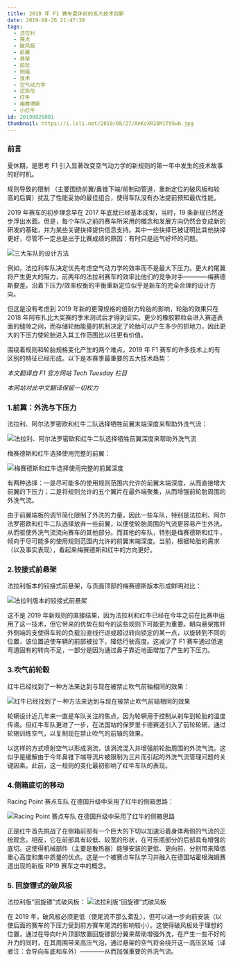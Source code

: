 ```yaml
---
title: 2019 年 F1 赛车夏休前的五大技术创新
date: 2019-08-26 21:47:38
tags: 
  - 法拉利
  - 赛点
  - 破风板
  - 前翼
  - 悬架
  - 前轮
  - 侧箱
  - 技术
  - 空气动力学
  - 迈凯伦
  - 红牛
  - 梅赛德斯
  - 小红牛
id: 20190826001
thumbnail: https://i.loli.net/2019/08/27/AnKcXR28M1T95wb.jpg
---
```

### 前言

夏休期，是思考 F1 引入显著改变空气动力学的新规则的第一年中发生的技术故事的好时机。

规则导致的限制 （主要围绕前翼/鼻锥下端/前制动管道，重新定位的破风板和较高的后翼）扰乱了性能妥协的最佳组合，使得车队没有办法提前预知最优性能。

2019 年赛车的初步理念早在 2017 年底就已经基本成型，当时，19 条新规已然逐步浮出水面。但是，每个车队之前的赛车所采用的概念和发展方向仍然会变成新的研发的基础，并为某些关键抉择提供信息支持。其中一些抉择已被证明比其他抉择更好，尽管不一定总是出于比赛成绩的原因：有时只是运气好坏的问题。

<!--more-->

![三大车队的设计方法](https://i.loli.net/2019/08/26/WhJ5e9jVHCYOcTN.jpg "三大车队的设计方法")

例如，法拉利车队决定优先考虑空气动力学的效率而不是最大下压力。更大的尾翼将产生更大的阻力，前两年的法拉利赛车的效率比他们的竞争对手————梅赛德斯要差。沿着下压力/效率权衡的平衡重新定位似乎是新车的完全合理的设计方向。

但这是没有考虑到 2019 年新的更薄规格的倍耐力轮胎的影响，轮胎的效果只在 2018 年阿布扎比大奖赛的季末测试后才得到证实。更少的橡胶颗粒会进入赛道表面的缝隙之间，而存储轮胎能量的机制决定了轮胎可以产生多少的抓地力，因此更大的下压力使轮胎进入其工作范围比以往更有价值。

围绕着规则和轮胎规格变化产生的两个难点，2019 年 F1 赛车的许多技术上的有区别的特征已经形成。以下是本赛季最重要的五大技术趋势：

*本文翻译自 F1 官方网站 Tech Tuesday 栏目*

*本网站对此中文翻译保留一切权力*

### 1.前翼：外洗与下压力 

法拉利、阿尔法罗密欧和红牛二队选择牺牲前翼末端深度来帮助外洗气流：

![法拉利、阿尔法罗密欧和红牛二队选择牺牲前翼深度来帮助外洗气流](https://i.loli.net/2019/08/26/2UreHxmRTXaK8J4.jpg "法拉利、阿尔法罗密欧和红牛二队选择牺牲前翼深度来帮助外洗气流")

梅赛德斯和红牛选择使用完整的前翼：

![梅赛德斯和红牛选择使用完整的前翼深度](https://i.loli.net/2019/08/26/TR4r6oipUuxLIWy.jpg "梅赛德斯和红牛选择使用完整的前翼深度")

有两种选择：一是尽可能多的使用规则范围内允许的前翼末端深度，从而直接增大前翼的下压力；二是将规则允许的五个翼片在最外端聚集，从而增强前轮胎周围的外洗气流。

由于前翼端板的调节简化限制了外洗的力量，因此一些车队，特别是法拉利、阿尔法罗密欧和红牛二队选择放弃一些前翼，以便使轮胎周围的气流更容易产生外洗，从而驱使外洗气流流向赛车的其他部分。而其他的车队，特别是梅赛德斯和红牛，倾向于尽可能多的使用规则范围内允许的前翼末端深度。当前，根据轮胎的需求（以及事实表现），看起来梅赛德斯和红牛的方向更好。

### 2.铰接式前悬架 

法拉利版本的铰接式前悬架，与页面顶部的梅赛德斯版本形成鲜明对比：

![法拉利版本的铰接式前悬架](https://i.loli.net/2019/08/26/sBG4AxpSd1MJWOY.jpg "法拉利版本的铰接式前悬架")

这不是 2019 年新规则的直接结果，因为法拉利和红牛已经在今年之前在比赛中运用了这一技术，但它带来的优势在如今的这些规则下可能更为重要。朝向悬架推杆外侧端的支使得车轮的负载沿直线行进或超过转向锁定的某一点，以旋转到不同的位置，该位置迫使车辆的前部被拉下，降低行驶高度。这减少了 F1 赛车通过低速弯道固有的转向不足，一部分是因为通过鼻子靠近地面增加了产生的下压力。

### 3.吹气前轮毂

红牛已经找到了一种方法来达到与现在被禁止吹气前轴相同的效果：

![红牛已经找到了一种方法来达到与现在被禁止吹气前轴相同的效果](https://i.loli.net/2019/08/26/9jUnIwcgtA8sD3C.jpg "红牛已经找到了一种方法来达到与现在被禁止吹气前轴相同的效果")

轮辋设计近几年来一直是车队关注的焦点，因为轮辋用于控制从刹车到轮胎的温度传递。但红牛车队更进了一步，在法国站的保罗里卡德赛道引入了前轮轮辋，通过轮辋训练空气，以复制现在禁止吹气的前轴的效果。

以这样的方式喷射空气以形成涡流，该涡流混入并增强前轮胎周围的外流气流。这似乎是缓解由于今年鼻锥下端导流片被限制为三片而引起的外洗气流管理问题的关键因素。此前，这一规则的变化最初影响了红牛车队的表现。

### 4.侧箱底切的移动 

Racing Point 赛点车队 在德国升级中采用了红牛的侧箱思路：

![Racing Point 赛点车队 在德国升级中采用了红牛的侧箱思路](https://i.loli.net/2019/08/26/21cPKNIAZuon6Wz.jpg "Racing Point赛点车队在德国升级中采用了红牛的侧箱思路")

正是红牛首先挑战了在侧箱前部有一个巨大的下切以加速沿着身体两侧的气流的正统观念。相反，它在前部具有较低、较宽的形状，在可乐瓶部分的后部具有增强的底切。这使得机械部件（主要是散热器）能够安装的更低、更向前，分别带来降低重心高度和集中质量的优点。这是一个被赛点车队学习并融入在德国站霍根海姆赛道出现的新版 RP19 赛车之中的概念。

### 5. 回旋镖式的破风板 

法拉利版“回旋镖”式破风板：
![法拉利版“回旋镖”式破风板](https://i.loli.net/2019/08/26/OCst3wg1LQiSdE7.jpg "法拉利版“回旋镖”式破风板")

在 2019 年，破风板必须更低（使尾流不那么紊乱），但可以进一步向前安装（以使后面的赛车的下压力受到前方赛车尾流的影响较小）。这使得破风板处于理想的位置，通过在导向叶片顶部放置回旋镖部分翼来帮助增强外洗，在产生一些不好的升力的同时，在其周围带来高压气泡，通过悬架的空气将会绕开这一高压区域（译者注：会导向车底和车外）————从而加强重要的外洗气流。